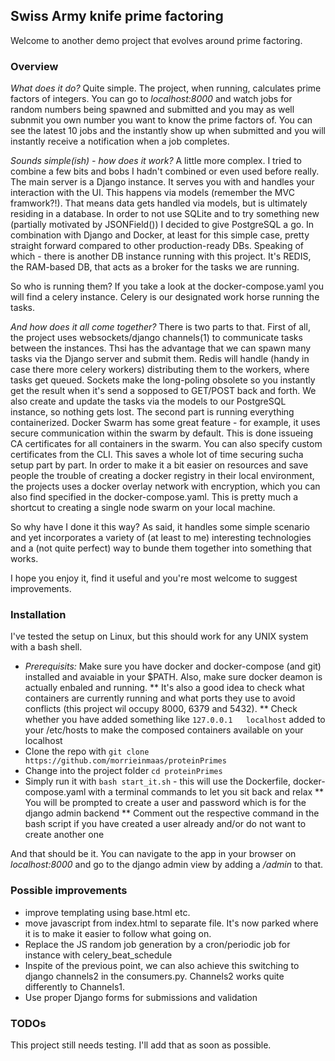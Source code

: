 ## Swiss Army knife prime factoring

Welcome to another demo project that evolves around prime factoring. 

### Overview

_What does it do?_ Quite simple. The project, when running, calculates prime factors of integers. You can go to _localhost:8000_ and watch
jobs for random numbers being spawned and submitted and you may as well subnmit you own number you want to know the prime factors of. 
You can see the latest 10 jobs and the instantly show up when submitted and you will instantly receive a notification when a job completes.

_Sounds simple(ish) - how does it work?_ A little more complex. I tried to combine a few bits and bobs I hadn't combined or even used before really.
The main server is a Django instance. It serves you with and handles your interaction with the UI. This happens via models (remember the MVC framwork?!). 
That means data gets handled via models, but is ultimately residing in a database. In order to not use SQLite and to try something new (partially motivated by JSONField()) 
I decided to give PostgreSQL a go. In combination with Django and Docker, at least for this simple case, pretty straight forward compared to other production-ready DBs.
Speaking of which - there is another DB instance running with this project. It's REDIS, the RAM-based DB, that acts as a broker for the tasks we are running.

So who is running them? If you take a look at the docker-compose.yaml you will find a celery instance. Celery is our designated work horse running the tasks.

_And how does it all come together?_ There is two parts to that. First of all, the project uses websockets/django channels(1) to communicate tasks between the instances. Thsi has
the advantage that we can spawn many tasks via the Django server and submit them. Redis will handle (handy in case there more celery workers) distributing them to the workers, where tasks get queued. 
Sockets make the long-poling obsolete so you instantly get the result when it's send a sopposed to GET/POST back and forth. We also create and update the tasks via 
the models to our PostgreSQL instance, so nothing gets lost.
The second part is running everything containerized. Docker Swarm has some great feature - for example, it uses secure communication within the swarm by default. This is done
issueing CA certificates for all containers in the swarm. You can also specify custom certificates from the CLI. This saves a whole lot of time securing sucha setup part by part. 
In order to make it a bit easier on resources and save people the trouble of creating a docker registry in their local environment, the projects uses a docker overlay network
with encryption, which you can also find specified in the docker-compose.yaml. This is pretty much a shortcut to creating a single node swarm on your local machine. 

So why have I done it this way? As said, it handles some simple scenario and yet incorporates a variety of (at least to me) interesting technologies and a (not quite perfect) way 
to bunde them together into something that works. 

I hope you enjoy it, find it useful and you're most welcome to suggest improvements.

### Installation

I've tested the setup on Linux, but this should work for any UNIX system with a bash shell.

* _Prerequisits:_ Make sure you have docker and docker-compose (and git) installed and avaiable in your $PATH. Also, make sure docker deamon is actually enbaled and running.
** It's also a good idea to check what containers are currently running and what ports they use to avoid conflicts (this project wil occupy 8000, 6379 and 5432).
** Check whether you have added something like `127.0.0.1   localhost` added to your /etc/hosts to make the composed containers available on your localhost
* Clone the repo with `git clone https://github.com/morrieinmaas/proteinPrimes`
* Change into the project folder `cd proteinPrimes`
* Simply run it with `bash start_it.sh` - this will use the Dockerfile, docker-compose.yaml with a terminal commands to let you sit back and relax
** You will be prompted to create a user and password which is for the django admin backend
** Comment out the respective command in the bash script if you have created a user already and/or do not want to create another one

And that should be it. You can navigate to the app in your browser on _localhost:8000_ and go to the django admin view by adding a _/admin_ to that.

### Possible improvements

* improve templating using base.html etc.
* move javascript from index.html to separate file. It's now parked where it is to make it easier to follow what going on.
* Replace the JS random job generation by a cron/periodic job for instance with celery\_beat\_schedule
* Inspite of the previous point, we can also achieve this switching to django channels2 in the consumers.py. Channels2 works quite differently to Channels1.
* Use proper Django forms for submissions and validation

### TODOs

This project still needs testing. I'll add that as soon as possible.
